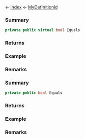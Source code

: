 ← [Index](Api-Index) ← [MyDefinitionId](VRage.Game.MyDefinitionId)

### Summary

```csharp
private public virtual bool Equals
```

### Returns

### Example

### Remarks

### Summary

```csharp
private public bool Equals
```

### Returns

### Example

### Remarks

